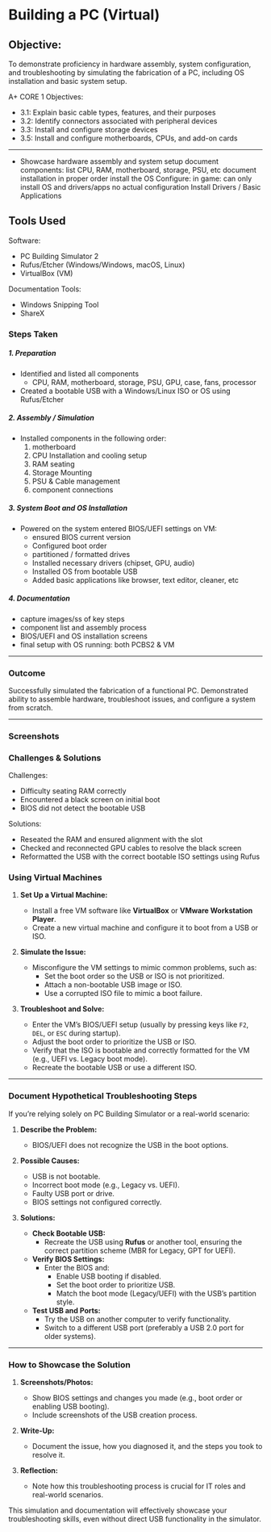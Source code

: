 # Building a PC (Virtual)

## Objective: 
To demonstrate proficiency in hardware assembly, system configuration, and troubleshooting by simulating the fabrication of a PC, including OS installation and basic system setup.

A+ CORE 1 Objectives:
- 3.1: Explain basic cable types, features, and their purposes 
- 3.2: Identify connectors associated with peripheral devices 
- 3.3: Install and configure storage devices 
- 3.5: Install and configure motherboards, CPUs, and add-on cards 

---
- Showcase hardware assembly and system setup 
document components: list CPU, RAM, motherboard, storage, PSU, etc
document installation in proper order 
install the OS 
Configure: 
	in game: can only install OS and drivers/apps no actual configuration 
	Install Drivers / Basic Applications 
## Tools Used 
Software:
- PC Building Simulator 2
- Rufus/Etcher (Windows/Windows, macOS, Linux)
- VirtualBox (VM)

Documentation Tools: 
- Windows Snipping Tool 
- ShareX
### Steps Taken 
##### 1. Preparation 
- Identified and listed all components
   - CPU, RAM, motherboard, storage, PSU, GPU, case, fans, processor
- Created a bootable USB with a Windows/Linux ISO or OS using Rufus/Etcher
##### 2. Assembly / Simulation 
- Installed components in the following order:
  1. motherboard 
  2. CPU Installation and cooling setup 
  3. RAM seating 
  4. Storage Mounting 
  5. PSU & Cable management
  6. component connections 
##### 3. System Boot and OS Installation 
- Powered on the system entered BIOS/UEFI settings on VM:
  - ensured BIOS current version 
  - Configured boot order 
  - partitioned / formatted drives 
  - Installed necessary drivers (chipset, GPU, audio)
  - Installed OS from bootable USB
  - Added basic applications like browser, text editor, cleaner, etc 
##### 4. Documentation 
- capture images/ss of key steps 
- component list and assembly process 
- BIOS/UEFI and OS installation screens 
- final setup with OS running: both PCBS2 & VM

---
### Outcome
Successfully simulated the fabrication of a functional PC. Demonstrated ability to assemble hardware, troubleshoot issues, and configure a system from scratch.

---
### Screenshots


### Challenges & Solutions 
Challenges:
- Difficulty seating RAM correctly
- Encountered a black screen on initial boot 
- BIOS did not detect the bootable USB 

Solutions: 
- Reseated the RAM and ensured alignment with the slot 
- Checked and reconnected GPU cables to resolve the black screen 
- Reformatted the USB with the correct bootable ISO settings using Rufus 



### **Using Virtual Machines**

1. **Set Up a Virtual Machine:**
    
    - Install a free VM software like **VirtualBox** or **VMware Workstation Player**.
    - Create a new virtual machine and configure it to boot from a USB or ISO.
2. **Simulate the Issue:**
    
    - Misconfigure the VM settings to mimic common problems, such as:
        - Set the boot order so the USB or ISO is not prioritized.
        - Attach a non-bootable USB image or ISO.
        - Use a corrupted ISO file to mimic a boot failure.
3. **Troubleshoot and Solve:**
    
    - Enter the VM’s BIOS/UEFI setup (usually by pressing keys like `F2`, `DEL`, or `ESC` during startup).
    - Adjust the boot order to prioritize the USB or ISO.
    - Verify that the ISO is bootable and correctly formatted for the VM (e.g., UEFI vs. Legacy boot mode).
    - Recreate the bootable USB or use a different ISO.

---

### **Document Hypothetical Troubleshooting Steps**

If you’re relying solely on PC Building Simulator or a real-world scenario:

1. **Describe the Problem:**
    
    - BIOS/UEFI does not recognize the USB in the boot options.
2. **Possible Causes:**
    
    - USB is not bootable.
    - Incorrect boot mode (e.g., Legacy vs. UEFI).
    - Faulty USB port or drive.
    - BIOS settings not configured correctly.
3. **Solutions:**
    
    - **Check Bootable USB:**
        - Recreate the USB using **Rufus** or another tool, ensuring the correct partition scheme (MBR for Legacy, GPT for UEFI).
    - **Verify BIOS Settings:**
        - Enter the BIOS and:
            - Enable USB booting if disabled.
            - Set the boot order to prioritize USB.
            - Match the boot mode (Legacy/UEFI) with the USB’s partition style.
    - **Test USB and Ports:**
        - Try the USB on another computer to verify functionality.
        - Switch to a different USB port (preferably a USB 2.0 port for older systems).

---

### **How to Showcase the Solution**

1. **Screenshots/Photos:**
    
    - Show BIOS settings and changes you made (e.g., boot order or enabling USB booting).
    - Include screenshots of the USB creation process.
2. **Write-Up:**
    
    - Document the issue, how you diagnosed it, and the steps you took to resolve it.
3. **Reflection:**
    
    - Note how this troubleshooting process is crucial for IT roles and real-world scenarios.

This simulation and documentation will effectively showcase your troubleshooting skills, even without direct USB functionality in the simulator.
